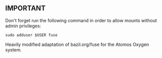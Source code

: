 IMPORTANT
------------------------------------
Don't forget run the following command in order to allow mounts without admin 
privileges:

    sudo adduser $USER fuse


Heavily modified adaptation of bazil.org/fuse for the Atomos Oxygen system.

